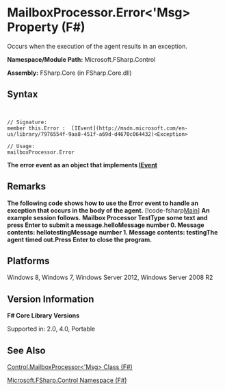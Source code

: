 # MailboxProcessor.Error<'Msg> Property (F#)

Occurs when the execution of the agent results in an exception.

**Namespace/Module Path:** Microsoft.FSharp.Control

**Assembly:** FSharp.Core (in FSharp.Core.dll)


## Syntax


```


// Signature:
member this.Error :  [IEvent](http://msdn.microsoft.com/en-us/library/7976554f-9aa8-451f-a69d-d4670c064432)<Exception>

// Usage:
mailboxProcessor.Error

```


**The error event as an object that implements [IEvent](http://msdn.microsoft.com/en-us/library/7976554f-9aa8-451f-a69d-d4670c064432)**
## Remarks
**The following code shows how to use the Error event to handle an exception that occurs in the body of the agent.**
[!code-fsharp[Main](snippets/fsmailboxprocessor/snippet23.fs)]
**An example session follows.**
**Mailbox Processor TestType some text and press Enter to submit a message.helloMessage number 0. Message contents: hellotestingMessage number 1. Message contents: testingThe agent timed out.Press Enter to close the program.**
## Platforms
Windows 8, Windows 7, Windows Server 2012, Windows Server 2008 R2


## Version Information
**F# Core Library Versions**

Supported in: 2.0, 4.0, Portable




## See Also
[Control.MailboxProcessor&#60;'Msg&#62; Class &#40;F&#35;&#41;](Control.MailboxProcessor%28%27Msg%29+Class+%28FSharp%29.md)

[Microsoft.FSharp.Control Namespace &#40;F&#35;&#41;](Microsoft.FSharp.Control+Namespace+%28FSharp%29.md)

